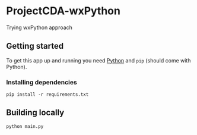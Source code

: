 # ProjectCDA-wxPython

Trying wxPython approach

## Getting started

To get this app up and running you need [Python](https://www.python.org/) and `pip` (should come with Python).

### Installing dependencies
````
pip install -r requirements.txt
````

## Building locally
````
python main.py
````
